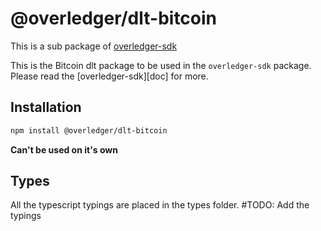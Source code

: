 # @overledger/dlt-bitcoin

This is a sub package of [overledger-sdk][repo]

This is the Bitcoin dlt package to be used in the `overledger-sdk` package. Please read the [overledger-sdk][doc] for more.

## Installation

```bash
npm install @overledger/dlt-bitcoin
```

**Can't be used on it's own**

## Types 

All the typescript typings are placed in the types folder. 
#TODO: Add the typings

[docs]: https://github.com/quantnetwork/overledger-sdk-javascript/blob/master/README.md
[repo]: https://github.com/quantnetwork/overledger-sdk-javascript

